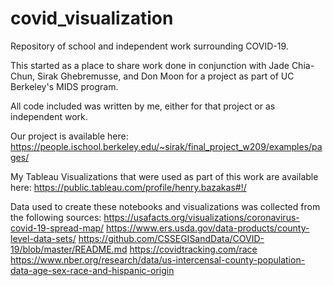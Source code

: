 # covid_visualization
Repository of school and independent work surrounding COVID-19.

This started as a place to share work done in conjunction with Jade Chia-Chun, Sirak Ghebremusse, and Don Moon for a project as part of UC Berkeley's MIDS program.

All code included was written by me, either for that project or as independent work.

Our project is available here: https://people.ischool.berkeley.edu/~sirak/final_project_w209/examples/pages/

My Tableau Visualizations that were used as part of this work are available here: https://public.tableau.com/profile/henry.bazakas#!/

Data used to create these notebooks and visualizations was collected from the following sources:
https://usafacts.org/visualizations/coronavirus-covid-19-spread-map/
https://www.ers.usda.gov/data-products/county-level-data-sets/
https://github.com/CSSEGISandData/COVID-19/blob/master/README.md
https://covidtracking.com/race
https://www.nber.org/research/data/us-intercensal-county-population-data-age-sex-race-and-hispanic-origin

